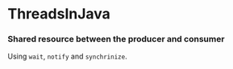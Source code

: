 # ThreadsInJava
### Shared resource between the producer and consumer

Using `wait`, `notify` and `synchrinize`.
